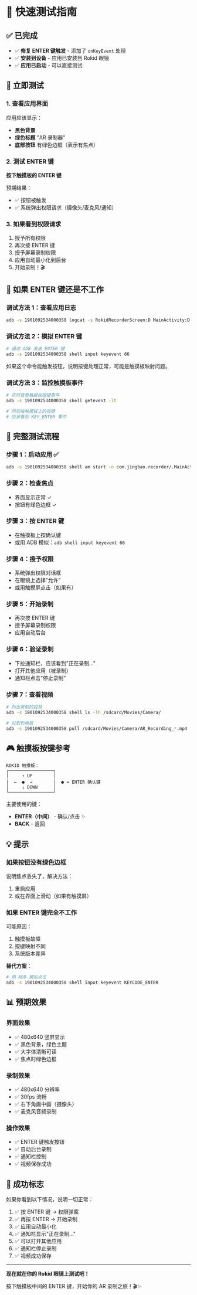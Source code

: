 # 🚀 快速测试指南

## ✅ 已完成

- ✅ **修复 ENTER 键触发** - 添加了 `onKeyEvent` 处理
- ✅ **安装到设备** - 应用已安装到 Rokid 眼镜
- ✅ **应用已启动** - 可以直接测试

## 🧪 立即测试

### 1. 查看应用界面

应用应该显示：
- **黑色背景**
- **绿色标题** "AR 录制器"
- **底部按钮** 有绿色边框（表示有焦点）

### 2. 测试 ENTER 键

**按下触摸板的 ENTER 键**

预期结果：
- ✅ 按钮被触发
- ✅ 系统弹出权限请求（摄像头/麦克风/通知）

### 3. 如果看到权限请求

1. 授予所有权限
2. 再次按 ENTER 键
3. 授予屏幕录制权限
4. 应用自动最小化到后台
5. 开始录制！🎬

## 🐛 如果 ENTER 键还是不工作

### 调试方法 1：查看应用日志

```bash
adb -s 1901092534000358 logcat -s RokidRecorderScreen:D MainActivity:D
```

### 调试方法 2：模拟 ENTER 键

```bash
# 通过 ADB 发送 ENTER 键
adb -s 1901092534000358 shell input keyevent 66
```

如果这个命令能触发按钮，说明按键处理正常，可能是触摸板映射问题。

### 调试方法 3：监控触摸板事件

```bash
# 实时查看触摸板按键事件
adb -s 1901092534000358 shell getevent -lt

# 然后按触摸板上的按键
# 应该看到 KEY_ENTER 事件
```

## 📱 完整测试流程

### 步骤 1：启动应用 ✅
```bash
adb -s 1901092534000358 shell am start -n com.jingbao.recorder/.MainActivity
```

### 步骤 2：检查焦点
- 界面显示正常 ✓
- 按钮有绿色边框 ✓

### 步骤 3：按 ENTER 键
- 在触摸板上按确认键
- 或用 ADB 模拟：`adb shell input keyevent 66`

### 步骤 4：授予权限
- 系统弹出权限对话框
- 在眼镜上选择"允许"
- 或用触摸屏点击（如果有）

### 步骤 5：开始录制
- 再次按 ENTER 键
- 授予屏幕录制权限
- 应用自动后台

### 步骤 6：验证录制
- 下拉通知栏，应该看到"正在录制..."
- 打开其他应用（被录制）
- 通知栏点击"停止录制"

### 步骤 7：查看视频
```bash
# 列出录制的视频
adb -s 1901092534000358 shell ls -lh /sdcard/Movies/Camera/

# 拉取到电脑
adb -s 1901092534000358 pull /sdcard/Movies/Camera/AR_Recording_*.mp4 ./recordings/
```

## 🎮 触摸板按键参考

```
ROKID 触摸板：
┌─────────────────┐
│     ↑ UP        │
│  ←  ●  →        │  ● = ENTER 确认键
│     ↓ DOWN      │
└─────────────────┘
```

主要使用的键：
- **ENTER（中间）** - 确认/点击 ✨
- **BACK** - 返回

## 💡 提示

### 如果按钮没有绿色边框
说明焦点丢失了，解决方法：
1. 重启应用
2. 或在界面上滑动（如果有触摸屏）

### 如果 ENTER 键完全不工作
可能原因：
1. 触摸板故障
2. 按键映射不同
3. 系统版本差异

**替代方案**：
```bash
# 用 ADB 模拟点击
adb -s 1901092534000358 shell input keyevent KEYCODE_ENTER
```

## 📊 预期效果

### 界面效果
- ✅ 480x640 竖屏显示
- ✅ 黑色背景，绿色主题
- ✅ 大字体清晰可读
- ✅ 焦点时绿色边框

### 录制效果
- ✅ 480x640 分辨率
- ✅ 30fps 流畅
- ✅ 右下角画中画（摄像头）
- ✅ 麦克风音频录制

### 操作效果
- ✅ ENTER 键触发按钮
- ✅ 自动后台录制
- ✅ 通知栏控制
- ✅ 视频保存成功

## 🎉 成功标志

如果你看到以下情况，说明一切正常：

1. ✅ 按 ENTER 键 → 权限弹窗
2. ✅ 再按 ENTER → 开始录制
3. ✅ 应用自动最小化
4. ✅ 通知栏显示"正在录制..."
5. ✅ 可以打开其他应用
6. ✅ 通知栏停止录制
7. ✅ 视频成功保存

---

**现在就在你的 Rokid 眼镜上测试吧！**

按下触摸板中间的 ENTER 键，开始你的 AR 录制之旅！🎬✨

